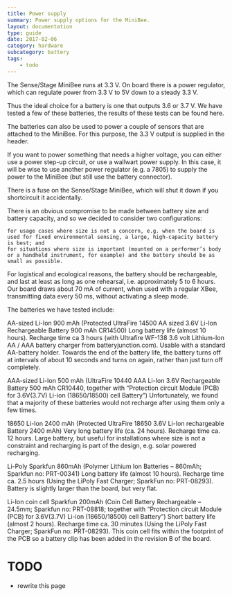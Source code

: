 ```yaml
---
title: Power supply
summary: Power supply options for the MiniBee.
layout: documentation
type: guide
date: 2017-02-06
category: hardware
subcategory: battery
tags:
    - todo
---
```





The Sense/Stage MiniBee runs at 3.3 V. On board there is a power regulator, which can regulate power from 3.3 V to 5V down to a steady 3.3 V.

Thus the ideal choice for a battery is one that outputs 3.6 or 3.7 V. We have tested a few of these batteries, the results of these tests can be found here.

The batteries can also be used to power a couple of sensors that are attached to the MiniBee. For this purpose, the 3.3 V output is supplied in the header.

If you want to power something that needs a higher voltage, you can either use a power step-up circuit, or use a wallwart power supply. In this case, it will be wise to use another power regulator (e.g. a 7805) to supply the power to the MiniBee (but still use the battery connector).

There is a fuse on the Sense/Stage MiniBee, which will shut it down if you shortcircuit it accidentally.



There is an obvious compromise to be made between battery size and battery capacity, and so we decided to consider two configurations:

    for usage cases where size is not a concern, e.g. when the board is used for fixed environmental sensing, a large, high-capacity battery is best; and
    for situations where size is important (mounted on a performer’s body or a handheld instrument, for example) and the battery should be as small as possible.

For logistical and ecological reasons, the battery should be rechargeable, and last at least as long as one rehearsal, i.e. approximately 5 to 6 hours. Our board draws about 70 mA of current, when used with a regular XBee, transmitting data every 50 ms, without activating a sleep mode.

The batteries we have tested include:

AA-sized Li-Ion 900 mAh
(Protected UltraFire 14500 AA sized 3.6V Li-Ion Rechargeable Battery 900 mAh CR14500)
Long battery life (almost 10 hours).
Recharge time ca 3 hours (with Ultrafire WF-138 3.6 volt Lithium-Ion AA / AAA battery charger from batteryjunction.com).
Usable with a standard AA-battery holder.
Towards the end of the battery life, the battery turns off at intervals of about 10 seconds and turns on again, rather than just turn off completely.

AAA-sized Li-Ion 500 mAh
(UltraFire 10440 AAA Li-Ion 3.6V Rechargeable Battery 500 mAh CR10440, together with “Protection circuit Module (PCB) for 3.6V(3.7V) Li-ion (18650/18500) cell Battery”)
Unfortunately, we found that a majority of these batteries would not recharge after using them only a few times.

18650 Li-Ion 2400 mAh
(Protected UltraFire 18650 3.6V Li-Ion rechargeable Battery 2400 mAh)
Very long battery life (ca. 24 hours).
Recharge time ca. 12 hours.
Large battery, but useful for installations where size is not a constraint and recharging is part of the design, e.g. solar powered recharging.

Li-Poly Sparkfun 860mAh
(Polymer Lithium Ion Batteries – 860mAh; Sparkfun no: PRT-00341)
Long battery life (almost 10 hours).
Recharge time ca. 2.5 hours (Using the LiPoly Fast Charger; SparkFun no: PRT-08293).
Battery is slightly larger than the board, but very flat.

Li-Ion coin cell Sparkfun 200mAh
(Coin Cell Battery Rechargeable – 24.5mm; Sparkfun no: PRT-08818; together with “Protection circuit Module (PCB) for 3.6V(3.7V) Li-ion (18650/18500) cell Battery”)
Short battery life (almost 2 hours).
Recharge time ca. 30 minutes (Using the LiPoly Fast Charger; SparkFun no: PRT-08293).
This coin cell fits within the footprint of the PCB so a battery clip has been added in the revision B of the board.


# TODO

- rewrite this page
